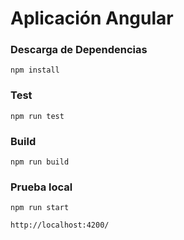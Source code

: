 # Aplicación Angular

### Descarga de Dependencias
```
npm install
```
### Test
```
npm run test
```
### Build
```
npm run build
```

### Prueba local

```
npm run start
```

```
http://localhost:4200/
```